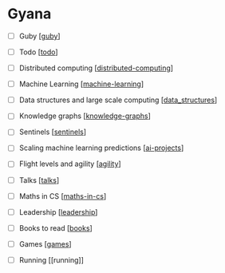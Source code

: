 # Gyana

- [ ] Guby [[guby]]
- [ ] Todo [[todo]]
- [ ] Distributed computing [[distributed-computing]]
- [ ] Machine Learning [[machine-learning]]
- [ ] Data structures and large scale computing [[data_structures]]
- [ ] Knowledge graphs [[knowledge-graphs]]
- [ ] Sentinels [[sentinels]]
- [ ] Scaling machine learning predictions [[ai-projects]]
- [ ] Flight levels and agility [[agility]]
- [ ] Talks [[talks]]
- [ ] Maths in CS [[maths-in-cs]]
- [ ] Leadership [[leadership]]
- [ ] Books to read [[books]]
- [ ] Games [[games]]
- [ ] Running [[running]]


[//begin]: # "Autogenerated link references for markdown compatibility"
[guby]: guby "Guby"
[todo]: todo "Todo"
[distributed-computing]: distributed-computing "Distributed Computing"
[machine-learning]: machine-learning "Machine Learning"
[data_structures]: data_structures "Data Structures"
[knowledge-graphs]: knowledge-graphs "Knowledge Graphs"
[sentinels]: sentinels "Sentinels"
[ai-projects]: ai-projects "AI Projects"
[agility]: agility "Agility"
[talks]: talks "Talks"
[maths-in-cs]: maths-in-cs "Maths in Cs"
[leadership]: leadership "Leadership"
[books]: books "Books"
[games]: games "Games"
[//end]: # "Autogenerated link references"